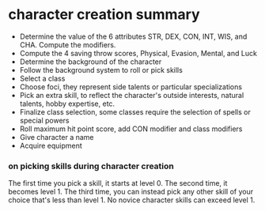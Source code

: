 
# character creation summary

* Determine the value of the 6 attributes STR, DEX, CON, INT, WIS, and CHA. Compute the modifiers.
* Compute the 4 saving throw scores, Physical, Evasion, Mental, and Luck
* Determine the background of the character
* Follow the background system to roll or pick skills
* Select a class
* Choose foci, they represent side talents or particular specializations
* Pick an extra skill, to reflect the character's outside interests, natural talents, hobby expertise, etc.
* Finalize class selection, some classes require the selection of spells or special powers
* Roll maximum hit point score, add CON modifier and class modifiers
* Give character a name
* Acquire equipment

### on picking skills during character creation

The first time you pick a skill, it starts at level 0. The second time, it becomes level 1. The third time, you can instead pick any other skill of your choice that's less than level 1. No novice character skills can exceed level 1.

